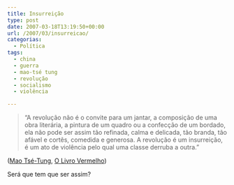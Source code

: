 ```yaml
---
title: Insurreição
type: post
date: 2007-03-18T13:19:50+00:00
url: /2007/03/insurreicao/
categorias:
  - Política
tags:
  - china
  - guerra
  - mao-tsé tung
  - revolução
  - socialismo
  - violência

---
```

> “A revolução não é o convite para um jantar, a composição de uma obra literária, a pintura de um quadro ou a confecção de um bordado, ela não pode ser assim tão refinada, calma e delicada, tão branda, tão afável e cortês, comedida e generosa. A revolução é um insurreição, é um ato de violência pelo qual uma classe derruba a outra.”

([Mao Tsé-Tung][1], [O Livro Vermelho][2])

Será que tem que ser assim?

 [1]: http://pt.wikipedia.org/wiki/Mao_Ts%C3%A9-Tung
 [2]: http://pt.wikipedia.org/wiki/O_Livro_Vermelho

